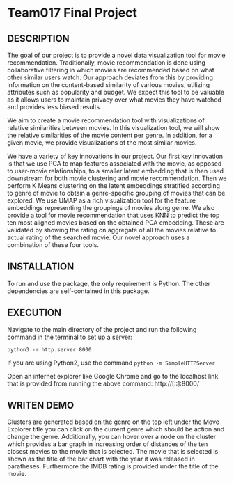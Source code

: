 # Team017 Final Project

## DESCRIPTION
The goal of our project is to provide a novel data visualization tool for movie recommendation. Traditionally, movie recommendation is done using collaborative filtering in which movies are recommended based on what other similar users watch. Our approach deviates from this by providing information on the content-based similarity of various movies, utilizing attributes such as popularity and budget. We expect this tool to be valuable as it allows users to maintain privacy over what movies they have watched and provides less biased results. 

We aim to create a movie recommendation tool with visualizations of relative similarities between movies. In this visualization tool, we will show the relative similarities of the movie content per genre. In addition, for a given movie, we provide visualizations of the most similar movies. 

We have a variety of key innovations in our project. Our first key innovation is that we use PCA to map features associated with the movie, as opposed to user-movie relationships, to a smaller latent embedding that is then used downstream for both movie clustering and movie recommendation. Then we perform K Means clustering on the latent embeddings stratified according to genre of movie to obtain a genre-specific grouping of movies that can be explored. We use UMAP as a rich visualization tool for the feature embeddings representing the groupings of movies along genre. We also provide a tool for movie recommendation that uses KNN to predict the top ten most aligned movies based on the obtained PCA embedding. These are validated by showing the rating on aggregate of all the movies relative to actual rating of the searched movie. Our novel approach uses a combination of these four tools.

## INSTALLATION
To run and use the package, the only requirement is Python. The other dependencies are self-contained in this package.

## EXECUTION

Navigate to the main directory of the project and run the following command in the terminal to set up a server:

`python3 -m http.server 8000`

If you are using Python2, use the command 
`python -m SimpleHTTPServer`

Open an internet explorer like Google Chrome and go to the localhost link that is provided from running the above command: http://[::]:8000/

## WRITEN DEMO

Clusters are generated based on the genre on the top left under the Move Explorer title you can click on the current genre which should be action and change the genre. Additionally, you can hover over a node on the cluster which provides a bar graph in increasing order of distances of the ten closest movies to the movie that is selected. The movie that is selected is shown as the title of the bar chart with the year it was released in paratheses. Furthermore the IMDB rating is provided under the title of the movie.
